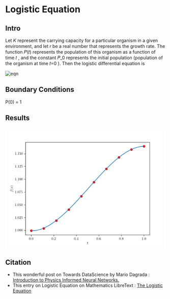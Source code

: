 # Logistic Equation
## Intro
Let  𝐾  represent the carrying capacity for a particular organism in a given environment, and let  𝑟  be a real number that represents the growth rate. The function  𝑃(𝑡)  represents the population of this organism as a function of time  𝑡 , and the constant  𝑃_0  represents the initial population (population of the organism at time  𝑡=0 ). Then the logistic differential equation is

![eqn](https://latex.codecogs.com/svg.image?\huge&space;\bg{white}\frac{dP}{dt}=rP(1-\frac{P}{K}))

## Boundary Conditions
P(0) = 1

## Results
![logisticReg](/Logistic/figures/logistic_pinn.png)

## Citation
- This wonderful post on Towards DataScience by Mario Dagrada : [Introduction to Physics Informed Neural Networks.](https://towardsdatascience.com/solving-differential-equations-with-neural-networks-afdcf7b8bcc4)
- This entry on Logistic Equation on Mathematics LibreText : [The Logistic Equation](https://math.libretexts.org/Bookshelves/Calculus/Book%3A_Calculus_(OpenStax)/08%3A_Introduction_to_Differential_Equations/8.4%3A_The_Logistic_Equation)
